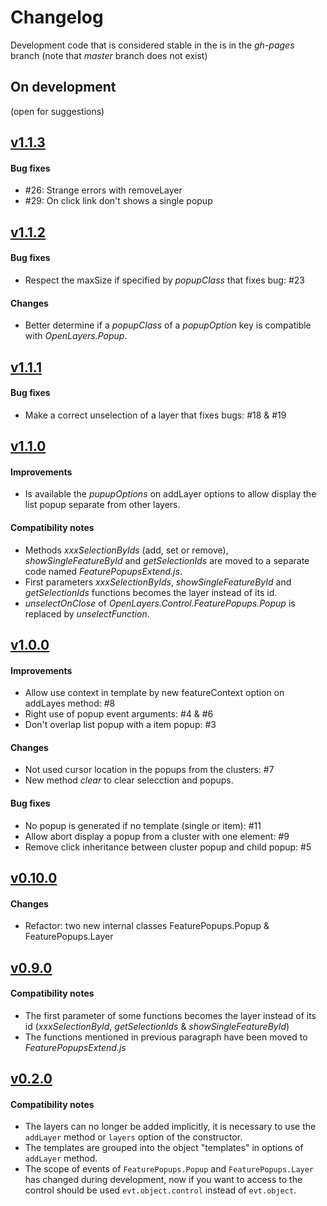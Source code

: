 Changelog
=========

Development code that is considered stable in the is in the *gh-pages* branch (note that *master* branch does not exist)


On development
--------------

(open for suggestions)


[v1.1.3](https://github.com/jorix/OL-FeaturePopups/releases/tag/v1.1.3)
-----------------------------------------------------------------------

#### Bug fixes
 * #26: Strange errors with removeLayer
 * #29: On click link don't shows a single popup

 
[v1.1.2](https://github.com/jorix/OL-FeaturePopups/releases/tag/v1.1.2)
-----------------------------------------------------------------------

#### Bug fixes
 * Respect the maxSize if specified by *popupClass* that fixes bug: #23

#### Changes
 * Better determine if a *popupClass* of a *popupOption* key is compatible with *OpenLayers.Popup*.


[v1.1.1](https://github.com/jorix/OL-FeaturePopups/releases/tag/v1.1.1)
-----------------------------------------------------------------------

#### Bug fixes
 * Make a correct unselection of a layer that fixes bugs: #18 & #19


[v1.1.0](https://github.com/jorix/OL-FeaturePopups/releases/tag/v1.1.0)
-----------------------------------------------------------------------

#### Improvements
 * Is available the *pupupOptions* on addLayer options to allow display the list popup separate from other layers.

#### Compatibility notes
 * Methods *xxxSelectionByIds* (add, set or remove), *showSingleFeatureById* and *getSelectionIds* are moved to a separate code named *FeaturePopupsExtend.js*.
 * First parameters *xxxSelectionByIds*, *showSingleFeatureById* and *getSelectionIds* functions becomes the layer instead of its id.
 * *unselectOnClose* of *OpenLayers.Control.FeaturePopups.Popup* is replaced by *unselectFunction*.


[v1.0.0](https://github.com/jorix/OL-FeaturePopups/releases/tag/v1.0.0)
-----------------------------------------------------------------------

#### Improvements
 * Allow use context in template by new featureContext option on addLayes method: #8
 * Right use of popup event arguments: #4 & #6
 * Don't overlap list popup with a item popup: #3

#### Changes
 * Not used cursor location in the popups from the clusters: #7
 * New method *clear* to clear selecction and popups.

#### Bug fixes
 * No popup is generated if no template (single or item): #11
 * Allow abort display a popup from a cluster with one element: #9
 * Remove click inheritance between cluster popup and child popup: #5


[v0.10.0](https://github.com/jorix/OL-FeaturePopups/releases/tag/v0.10.0)
-----------------------------------------------------------------------

#### Changes
 * Refactor: two new internal classes FeaturePopups.Popup & FeaturePopups.Layer


[v0.9.0](https://github.com/jorix/OL-FeaturePopups/releases/tag/v0.9.0)
-----------------------------------------------------------------------

#### Compatibility notes
 * The first parameter of some functions becomes the layer instead of its id (*xxxSelectionById*, *getSelectionIds* & *showSingleFeatureById*)
 * The functions mentioned in previous paragraph have been moved to *FeaturePopupsExtend.js*


[v0.2.0](https://github.com/jorix/OL-FeaturePopups/releases/tag/v0.2.0)
-----------------------------------------------------------------------

#### Compatibility notes
 * The layers can no longer be added implicitly, it is necessary to use the `addLayer` method or `layers` option of the constructor.
 * The templates are grouped into the object "templates" in options of `addLayer` method.
 * The scope of events of `FeaturePopups.Popup` and `FeaturePopups.Layer` has changed during development, now if you want to access to the control should be used `evt.object.control` instead of `evt.object`.
 

